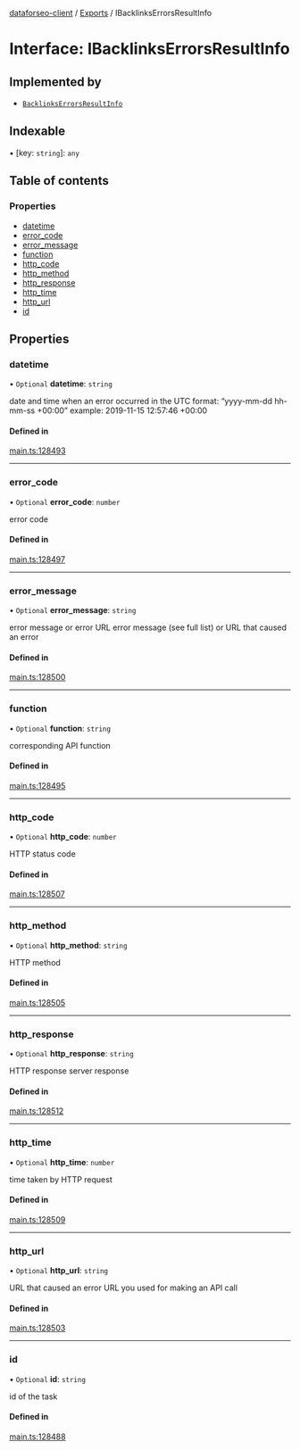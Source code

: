 [dataforseo-client](../README.md) / [Exports](../modules.md) / IBacklinksErrorsResultInfo

# Interface: IBacklinksErrorsResultInfo

## Implemented by

- [`BacklinksErrorsResultInfo`](../classes/BacklinksErrorsResultInfo.md)

## Indexable

▪ [key: `string`]: `any`

## Table of contents

### Properties

- [datetime](IBacklinksErrorsResultInfo.md#datetime)
- [error\_code](IBacklinksErrorsResultInfo.md#error_code)
- [error\_message](IBacklinksErrorsResultInfo.md#error_message)
- [function](IBacklinksErrorsResultInfo.md#function)
- [http\_code](IBacklinksErrorsResultInfo.md#http_code)
- [http\_method](IBacklinksErrorsResultInfo.md#http_method)
- [http\_response](IBacklinksErrorsResultInfo.md#http_response)
- [http\_time](IBacklinksErrorsResultInfo.md#http_time)
- [http\_url](IBacklinksErrorsResultInfo.md#http_url)
- [id](IBacklinksErrorsResultInfo.md#id)

## Properties

### datetime

• `Optional` **datetime**: `string`

date and time when an error occurred
in the UTC format: “yyyy-mm-dd hh-mm-ss +00:00”
example:
2019-11-15 12:57:46 +00:00

#### Defined in

[main.ts:128493](https://github.com/dataforseo/TypeScriptClient/blob/7ca1aa4/main.ts#L128493)

___

### error\_code

• `Optional` **error\_code**: `number`

error code

#### Defined in

[main.ts:128497](https://github.com/dataforseo/TypeScriptClient/blob/7ca1aa4/main.ts#L128497)

___

### error\_message

• `Optional` **error\_message**: `string`

error message or error URL
error message (see full list) or URL that caused an error

#### Defined in

[main.ts:128500](https://github.com/dataforseo/TypeScriptClient/blob/7ca1aa4/main.ts#L128500)

___

### function

• `Optional` **function**: `string`

corresponding API function

#### Defined in

[main.ts:128495](https://github.com/dataforseo/TypeScriptClient/blob/7ca1aa4/main.ts#L128495)

___

### http\_code

• `Optional` **http\_code**: `number`

HTTP status code

#### Defined in

[main.ts:128507](https://github.com/dataforseo/TypeScriptClient/blob/7ca1aa4/main.ts#L128507)

___

### http\_method

• `Optional` **http\_method**: `string`

HTTP method

#### Defined in

[main.ts:128505](https://github.com/dataforseo/TypeScriptClient/blob/7ca1aa4/main.ts#L128505)

___

### http\_response

• `Optional` **http\_response**: `string`

HTTP response
server response

#### Defined in

[main.ts:128512](https://github.com/dataforseo/TypeScriptClient/blob/7ca1aa4/main.ts#L128512)

___

### http\_time

• `Optional` **http\_time**: `number`

time taken by HTTP request

#### Defined in

[main.ts:128509](https://github.com/dataforseo/TypeScriptClient/blob/7ca1aa4/main.ts#L128509)

___

### http\_url

• `Optional` **http\_url**: `string`

URL that caused an error
URL you used for making an API call

#### Defined in

[main.ts:128503](https://github.com/dataforseo/TypeScriptClient/blob/7ca1aa4/main.ts#L128503)

___

### id

• `Optional` **id**: `string`

id of the task

#### Defined in

[main.ts:128488](https://github.com/dataforseo/TypeScriptClient/blob/7ca1aa4/main.ts#L128488)
